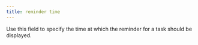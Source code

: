```yaml
---
title: reminder time
---
```



Use this field to specify the time at which the reminder for a task  should be displayed.
